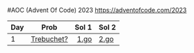 #AOC (Advent Of Code) 2023
https://adventofcode.com/2023

| Day |Prob         | Sol 1            | Sol 2 |
| -----|-------- |-------------:| -----|
| 1 | [Trebuchet?](https://adventofcode.com/2023/day/1)| [1.go](./day1/solution/part1.go) | [2.go](./day1/solution/part2.go) |


